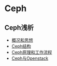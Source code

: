 # Ceph
## Ceph浅析
* [概况和思想](qx_general.md)
* [Ceph结构](qx_arch.md)
* [Ceph原理和工作流程](qx_work_process.md)
* [Ceph与Openstack](qx_ceph_os.md)
